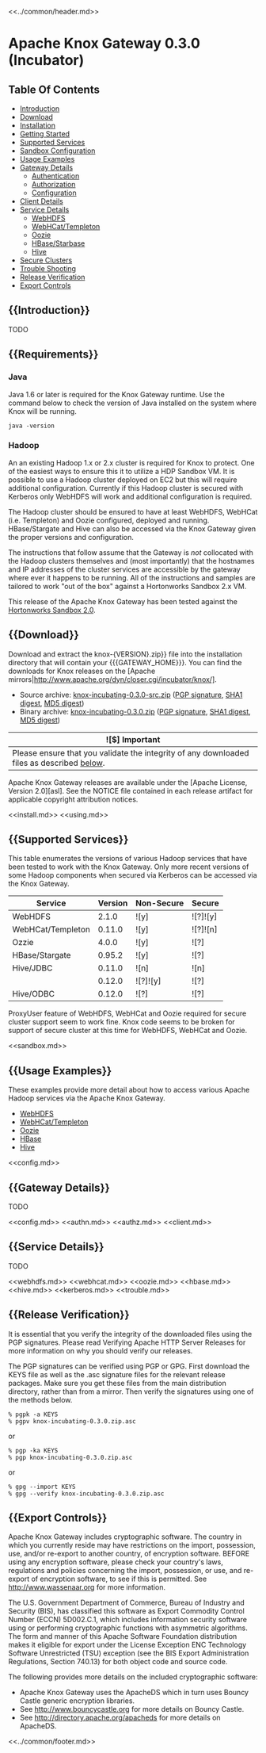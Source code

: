<!--
   Licensed to the Apache Software Foundation (ASF) under one or more
   contributor license agreements.  See the NOTICE file distributed with
   this work for additional information regarding copyright ownership.
   The ASF licenses this file to You under the Apache License, Version 2.0
   (the "License"); you may not use this file except in compliance with
   the License.  You may obtain a copy of the License at

       http://www.apache.org/licenses/LICENSE-2.0

   Unless required by applicable law or agreed to in writing, software
   distributed under the License is distributed on an "AS IS" BASIS,
   WITHOUT WARRANTIES OR CONDITIONS OF ANY KIND, either express or implied.
   See the License for the specific language governing permissions and
   limitations under the License.
-->

<<../common/header.md>>

Apache Knox Gateway 0.3.0 (Incubator)
=====================================


Table Of Contents
-----------------

* [Introduction](#Introduction)
* [Download](#Download)
* [Installation](#Installation)
* [Getting Started](#Getting+Started)
* [Supported Services](#Supported+Services)
* [Sandbox Configuration](#Sandbox+Configuration)
* [Usage Examples](#Usage+Examples)
* [Gateway Details](#Gateway+Details)
    * [Authentication](#Authentication)
    * [Authorization](#Authorization)
    * [Configuration](#Configuration)
* [Client Details](#Client+Details)
* [Service Details](#Service+Details)
    * [WebHDFS](#WebHDFS)
    * [WebHCat/Templeton](#WebHCat)
    * [Oozie](#Oozie)
    * [HBase/Starbase](#HBase)
    * [Hive](#Hive)
* [Secure Clusters](#Secure+Clusters)
* [Trouble Shooting](#Trouble+Shooting)
* [Release Verification](#Release+Verification)
* [Export Controls](#Export+Controls)


{{Introduction}}
------------------------------

TODO


{{Requirements}}
----------------

### Java ###

Java 1.6 or later is required for the Knox Gateway runtime.
Use the command below to check the version of Java installed on the system where Knox will be running.

    java -version

### Hadoop ###

An an existing Hadoop 1.x or 2.x cluster is required for Knox to protect.
One of the easiest ways to ensure this it to utilize a HDP Sandbox VM.
It is possible to use a Hadoop cluster deployed on EC2 but this will require additional configuration.
Currently if this Hadoop cluster is secured with Kerberos only WebHDFS will work and additional configuration is required.

The Hadoop cluster should be ensured to have at least WebHDFS, WebHCat (i.e. Templeton) and Oozie configured, deployed and running.
HBase/Stargate and Hive can also be accessed via the Knox Gateway given the proper versions and configuration.

The instructions that follow assume that the Gateway is *not* collocated with the Hadoop clusters themselves and (most importantly) that the hostnames and IP addresses of the cluster services are accessible by the gateway where ever it happens to be running.
All of the instructions and samples are tailored to work "out of the box" against a Hortonworks Sandbox 2.x VM.

This release of the Apache Knox Gateway has been tested against the [Hortonworks Sandbox 2.0](http://hortonworks.com/products/hortonworks-sandbox/).


{{Download}}
------------

Download and extract the knox-\{VERSION\}.zip}} file into the installation directory that will contain your {{\{GATEWAY_HOME\}}}.
You can find the downloads for Knox releases on the [Apache mirrors|http://www.apache.org/dyn/closer.cgi/incubator/knox/].

* Source archive: [knox-incubating-0.3.0-src.zip][src-zip] ([PGP signature][src-pgp], [SHA1 digest][src-sha], [MD5 digest][src-md5])
* Binary archive: [knox-incubating-0.3.0.zip][bin-zip] ([PGP signature][bin-pgp], [SHA1 digest][bin-sha], [MD5 digest][bin-md5])

[src-zip]: http://www.apache.org/dyn/closer.cgi/incubator/knox/0.3.0/knox-incubating-0.3.0-src.zip
[src-sha]: http://www.apache.org/dist/incubator/knox/0.3.0/knox-incubating-0.3.0-src.zip.sha
[src-pgp]: http://www.apache.org/dist/incubator/knox/0.3.0/knox-0.3.0-incubating-src.zip.asc
[src-md5]: http://www.apache.org/dist/incubator/knox/0.3.0/knox-incubating-0.3.0-src.zip.md5
[bin-zip]: http://www.apache.org/dyn/closer.cgi/incubator/knox/0.3.0/knox-incubating-0.3.0.zip
[bin-pgp]: http://www.apache.org/dist/incubator/knox/0.3.0/knox-incubating-0.3.0.zip.asc
[bin-sha]: http://www.apache.org/dist/incubator/knox/0.3.0/knox-incubating-0.3.0.zip.sha
[bin-md5]: http://www.apache.org/dist/incubator/knox/0.3.0/knox-incubating-0.3.0.zip.md5

| ![$] Important |
| -------------- |
| Please ensure that you validate the integrity of any downloaded files as described [below](#Release+Verification). |

Apache Knox Gateway releases are available under the [Apache License, Version 2.0][asl].
See the NOTICE file contained in each release artifact for applicable copyright attribution notices.


<<install.md>>
<<using.md>>


{{Supported Services}}
----------------------

This table enumerates the versions of various Hadoop services that have been tested to work with the Knox Gateway.
Only more recent versions of some Hadoop components when secured via Kerberos can be accessed via the Knox Gateway.

| Service           | Version    | Non-Secure  | Secure |
| ----------------- | ---------- | ----------- | ------ |
| WebHDFS           | 2.1.0      | ![y]        | ![?]![y]   |
| WebHCat/Templeton | 0.11.0     | ![y]        | ![?]![n]   |
| Ozzie             | 4.0.0      | ![y]        | ![?]   |
| HBase/Stargate    | 0.95.2     | ![y]        | ![?]   |
| Hive/JDBC         | 0.11.0     | ![n]        | ![n]   |
|                   | 0.12.0     | ![?]![y]    | ![?]   |
| Hive/ODBC         | 0.12.0     | ![?]        | ![?]   |

ProxyUser feature of WebHDFS, WebHCat and Oozie required for secure cluster support seem to work fine.
Knox code seems to be broken for support of secure cluster at this time for WebHDFS, WebHCat and Oozie.


<<sandbox.md>>


{{Usage Examples}}
------------------

These examples provide more detail about how to access various Apache Hadoop services via the Apache Knox Gateway.

* [WebHDFS](#WebHDFS+Examples)
* [WebHCat/Templeton](#WebHCat+Examples)
* [Oozie](#Oozie+Examples)
* [HBase](#HBase+Examples)
* [Hive](#Hive+Examples)

<<config.md>>

{{Gateway Details}}
-------------------

TODO

<<config.md>>
<<authn.md>>
<<authz.md>>
<<client.md>>

{{Service Details}}
-------------------

TODO

<<webhdfs.md>>
<<webhcat.md>>
<<oozie.md>>
<<hbase.md>>
<<hive.md>>
<<kerberos.md>>
<<trouble.md>>


{{Release Verification}}
------------------------

It is essential that you verify the integrity of the downloaded files using the PGP signatures.
Please read Verifying Apache HTTP Server Releases for more information on why you should verify our releases.

The PGP signatures can be verified using PGP or GPG.
First download the KEYS file as well as the .asc signature files for the relevant release packages.
Make sure you get these files from the main distribution directory, rather than from a mirror.
Then verify the signatures using one of the methods below.

    % pgpk -a KEYS
    % pgpv knox-incubating-0.3.0.zip.asc

or

    % pgp -ka KEYS
    % pgp knox-incubating-0.3.0.zip.asc

or

    % gpg --import KEYS
    % gpg --verify knox-incubating-0.3.0.zip.asc


{{Export Controls}}
-------------------

Apache Knox Gateway includes cryptographic software.
The country in which you currently reside may have restrictions on the import, possession, use, and/or re-export to another country, of encryption software.
BEFORE using any encryption software, please check your country's laws, regulations and policies concerning the import, possession, or use, and re-export of encryption software, to see if this is permitted.
See http://www.wassenaar.org for more information.

The U.S. Government Department of Commerce, Bureau of Industry and Security (BIS), has classified this software as Export Commodity Control Number (ECCN) 5D002.C.1, which includes information security software using or performing cryptographic functions with asymmetric algorithms.
The form and manner of this Apache Software Foundation distribution makes it eligible for export under the License Exception ENC Technology Software Unrestricted (TSU) exception (see the BIS Export Administration Regulations, Section 740.13) for both object code and source code.

The following provides more details on the included cryptographic software:

* Apache Knox Gateway uses the ApacheDS which in turn uses Bouncy Castle generic encryption libraries.
* See http://www.bouncycastle.org for more details on Bouncy Castle.
* See http://directory.apache.org/apacheds for more details on ApacheDS.


<<../common/footer.md>>

